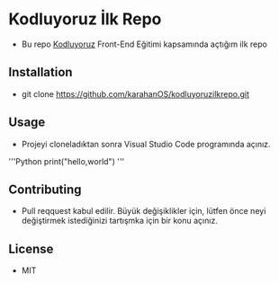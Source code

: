 # Kodluyoruz İlk Repo
- Bu repo [Kodluyoruz](https://www.kodluyoruz.org/) Front-End Eğitimi kapsamında açtığım ilk repo
 
## Installation 
- git clone https://github.com/karahanOS/kodluyoruzilkrepo.git

## Usage
- Projeyi cloneladıktan sonra Visual Studio Code programında açınız.

'''Python
print("hello,world")
''' 

## Contributing
- Pull reqquest kabul edilir. Büyük değişiklikler için, lütfen önce neyi değiştirmek istediğinizi tartışmka için bir konu açınız.

## License
- MIT